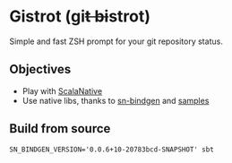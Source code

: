 # Gistrot (gi~~t bi~~strot)

Simple and fast ZSH prompt for your git repository status.

## Objectives

* Play with [ScalaNative](https://scala-native.readthedocs.io/en/latest/user/index.html)
* Use native libs, thanks to [sn-bindgen](https://github.com/indoorvivants/sn-bindgen) and [samples](https://github.com/keynmol/sn-bindgen-examples)


## Build from source

```shell
SN_BINDGEN_VERSION='0.0.6+10-20783bcd-SNAPSHOT' sbt 
```